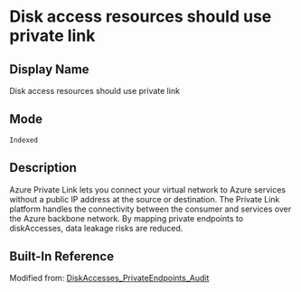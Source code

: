 # Disk access resources should use private link

## Display Name

Disk access resources should use private link

## Mode

`Indexed`

## Description

Azure Private Link lets you connect your virtual network to Azure services without a public IP address at the source or destination. The Private Link platform handles the connectivity between the consumer and services over the Azure backbone network. By mapping private endpoints to diskAccesses, data leakage risks are reduced.

## Built-In Reference

Modified from: [DiskAccesses_PrivateEndpoints_Audit](https://github.com/Azure/azure-policy/blob/master/built-in-policies/policyDefinitions/Compute/DiskAccesses_PrivateEndpoints_Audit.json)